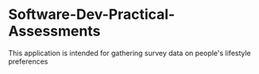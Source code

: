 # Software-Dev-Practical-Assessments
This application is intended for gathering survey data on people's lifestyle preferences
